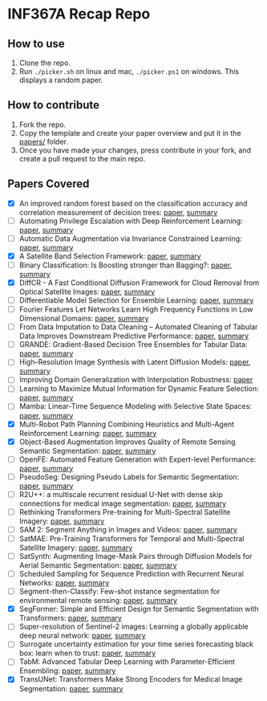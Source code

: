 # INF367A Recap Repo


## How to use

1. Clone the repo.
2. Run `./picker.sh` on linux and mac, `./picker.ps1` on windows. This displays a random paper.


## How to contribute

1. Fork the repo.
2. Copy the template and create your paper overview and 
put it in the [papers/](./papers/) folder.
3. Once you have made your changes, 
press contribute in your fork, and create a pull request
to the main repo.


## Papers Covered

- [x] An improved random forest based on the classification accuracy and correlation measurement of decision trees: [paper](https://www.sciencedirect.com/science/article/pii/S0957417423020511), [summary](./papers/improved_random_forest.md)
- [ ] Automating Privilege Escalation with Deep Reinforcement Learning: [paper](https://dl.acm.org/doi/abs/10.1145/3474369.3486877), [summary]()
- [ ] Automatic Data Augmentation via Invariance Constrained Learning: [paper](https://arxiv.org/abs/2209.15031), [summary](./papers/automatic_data_augmentation_via_invariance_constrained_learning.md)
- [x] A Satellite Band Selection Framework: [paper](https://arxiv.org/abs/2404.02659), [summary](./papers/satellite_band_selection_framework.md)
- [ ] Binary Classification: Is Boosting stronger than Bagging?: [paper](https://arxiv.org/abs/2410.19200), [summary](./papers/is_boosting_stronger_than_bagging.md)
- [x] DiffCR - A Fast Conditional Diffusion Framework for Cloud Removal from Optical Satellite Images: [paper](https://ieeexplore.ieee.org/document/10436560), [summary](./papers/diffCR.md)
- [ ] Differentiable Model Selection for Ensemble Learning: [paper](https://arxiv.org/abs/2211.00251), [summary]()
- [ ] Fourier Features Let Networks Learn High Frequency Functions in Low Dimensional Domains: [paper](https://proceedings.neurips.cc/paper_files/paper/2020/file/55053683268957697aa39fba6f231c68-Paper.pdf), [summary]()
- [ ] From Data Imputation to Data Cleaning – Automated Cleaning of Tabular Data Improves Downstream Predictive Performance: [paper](https://proceedings.mlr.press/v238/jager24a/jager24a.pdf), [summary]()
- [ ] GRANDE: Gradient-Based Decision Tree Ensembles for Tabular Data: [paper](https://arxiv.org/abs/2309.17130), [summary]()
- [ ] High-Resolution Image Synthesis with Latent Diffusion Models: [paper](https://openaccess.thecvf.com/content/CVPR2022/papers/Rombach_High-Resolution_Image_Synthesis_With_Latent_Diffusion_Models_CVPR_2022_paper.pdf), [summary]()
- [ ] Improving Domain Generalization with Interpolation Robustness: [paper](https://openreview.net/pdf?id=Yl_4LpR_3Z)
- [ ] Learning to Maximize Mutual Information for Dynamic Feature Selection: [paper](https://proceedings.mlr.press/v202/covert23a/covert23a.pdf), [summary]()
- [ ] Mamba: Linear-Time Sequence Modeling with Selective State Spaces: [paper](https://arxiv.org/abs/2312.00752), [summary]()
- [x] Multi-Robot Path Planning Combining Heuristics and Multi-Agent Reinforcement Learning: [paper](https://arxiv.org/abs/2306.01270), [summary]()
- [x] Object-Based Augmentation Improves Quality of Remote Sensing Semantic Segmentation: [paper](https://arxiv.org/abs/2105.05516), [summary]()
- [ ] OpenFE: Automated Feature Generation with Expert-level Performance: [paper](https://arxiv.org/abs/2211.12507), [summary]()
- [ ] PseudoSeg: Designing Pseudo Labels for Semantic Segmentation: [paper](https://arxiv.org/abs/2010.09713), [summary]()
- [ ] R2U++: a multiscale recurrent residual U-Net with dense skip connections for medical image segmentation: [paper](https://link.springer.com/content/pdf/10.1007/s00521-022-07419-7.pdf), [summary]()
- [ ] Rethinking Transformers Pre-training for Multi-Spectral Satellite Imagery: [paper](https://arxiv.org/abs/2403.05419), [summary]()
- [ ] SAM 2: Segment Anything in Images and Videos: [paper](https://arxiv.org/abs/2408.00714), [summary]()
- [ ] SatMAE: Pre-Training Transformers for Temporal and Multi-Spectral Satellite Imagery: [paper](https://proceedings.neurips.cc/paper_files/paper/2022/file/01c561df365429f33fcd7a7faa44c985-Paper-Conference.pdf), [summary]()
- [ ] SatSynth: Augmenting Image-Mask Pairs through Diffusion Models for Aerial Semantic Segmentation: [paper](https://arxiv.org/abs/2403.16605), [summary]()
- [ ] Scheduled Sampling for Sequence Prediction with Recurrent Neural Networks: [paper](https://arxiv.org/abs/1506.03099), [summary]()
- [ ] Segment-then-Classify: Few-shot instance segmentation for environmental remote sensing: [paper](https://www.climatechange.ai/papers/neurips2023/53), [summary]()
- [x] SegFormer: Simple and Efficient Design for Semantic Segmentation with Transformers: [paper](https://arxiv.org/abs/2105.15203), [summary](./papers/segformer.md)
- [ ] Super-resolution of Sentinel-2 images: Learning a globally applicable deep neural network: [paper](https://www.sciencedirect.com/science/article/pii/S0924271618302636), [summary]()
- [ ] Surrogate uncertainty estimation for your time series forecasting black box: learn when to trust: [paper](https://ieeexplore.ieee.org/iel7/10411504/10411508/10411608.pdf), [summary]()
- [ ] TabM: Advanced Tabular Deep Learning with Parameter-Efficient Ensembling: [paper](https://openreview.net/forum?id=Sd4wYYOhmY), [summary]()
- [x] TransUNet: Transformers Make Strong Encoders for Medical Image Segmentation: [paper](https://arxiv.org/abs/2102.04306), [summary](./papers/TransUNet.md)
